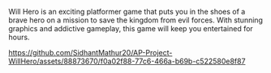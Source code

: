 Will Hero is an exciting platformer game that puts you in the shoes of a brave hero on a mission to save the kingdom from evil forces. With stunning graphics and addictive gameplay, this game will keep you entertained for hours.



https://github.com/SidhantMathur20/AP-Project-WillHero/assets/88873670/f0a02f88-77c6-466a-b69b-c522580e8f87
